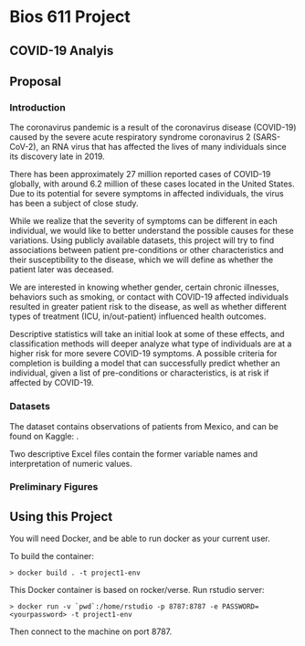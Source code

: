 Bios 611 Project
================
COVID-19 Analyis
------------------
Proposal
--------
### Introduction

The coronavirus pandemic is a result of the coronavirus disease (COVID-19) caused by the severe acute respiratory syndrome coronavirus 2 (SARS-CoV-2), an RNA virus that has affected the lives of many individuals since its discovery late in 2019. 

There has been approximately 27 million reported cases of COVID-19 globally, with around 6.2 million of these cases located in the United States. Due to its potential for severe symptoms in affected individuals, the virus has been a subject of close study.

While we realize that the severity of symptoms can be different in each individual, we would like to better understand the possible causes for these variations. Using publicly available datasets, this project will try to find associations between patient pre-conditions or other characteristics and their susceptibility to the disease, which we will define as whether the patient later was deceased. 

We are interested in knowing whether gender, certain chronic illnesses, behaviors such as smoking, or contact with COVID-19 affected individuals resulted in greater patient risk to the disease, as well as whether different types of treatment (ICU, in/out-patient) influenced health outcomes. 

Descriptive statistics will take an initial look at some of these effects, and classification methods will deeper analyze what type of individuals are at a higher risk for more severe COVID-19 symptoms. A possible criteria for completion is building a model that can successfully predict whether an individual, given a list of pre-conditions or characteristics, is at risk if affected by COVID-19.

### Datasets

The dataset contains observations of patients from Mexico, and can be found on Kaggle: [](https://www.kaggle.com/tanmoyx/covid19-patient-precondition-dataset#). 

Two descriptive Excel files contain the former variable names and interpretation of numeric values. 

### Preliminary Figures


Using this Project
-----------------

You will need Docker, and be able to run docker as your current user.

To build the container: 

    > docker build . -t project1-env
    
This Docker container is based on rocker/verse. Run rstudio server:
    
    > docker run -v `pwd`:/home/rstudio -p 8787:8787 -e PASSWORD=<yourpassword> -t project1-env
      
Then connect to the machine on port 8787.

